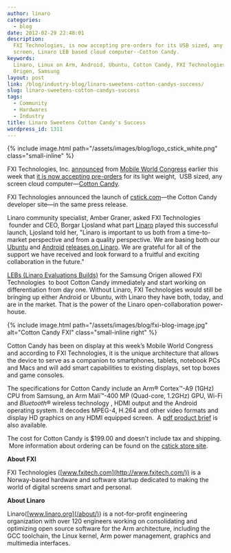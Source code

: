 ```yaml
---
author: linaro
categories:
  - blog
date: 2012-02-29 22:48:01
description:
  FXI Technologies, is now accepting pre-orders for its USB sized, any
  screen, Linaro LEB based cloud computer--Cotton Candy.
keywords:
  Linaro, Linux on Arm, Android, Ubuntu, Cotton Candy, FXI Technologies, Hardware
  Origen, Samsung
layout: post
link: /blog/industry-blog/linaro-sweetens-cotton-candys-success/
slug: linaro-sweetens-cotton-candys-success
tags:
  - Community
  - Hardwares
  - Industry
title: Linaro Sweetens Cotton Candy's Success
wordpress_id: 1311
---
```


{% include image.html path="/assets/images/blog/logo_cstick_white.png" class="small-inline" %}

FXI Technologies, Inc. [announced](https://www.arm.com/markets/home/cstick-cotton-candy.php) from [Mobile World Congress](https://www.mobileworldcongress.com/) earlier this week that [it is now accepting pre-orders](https://www.arm.com/markets/home/cstick-cotton-candy.php) for its light weight,  USB sized, any screen cloud computer—[Cotton Candy](http://www.fxitech.com/products/).

FXI Technologies announced the launch of [cstick.com](https://www.arm.com/markets/home/cstick-cotton-candy.php)—the Cotton Candy developer site—in the same press release.

Linaro community specialist, Amber Graner, asked FXI Technologies  founder and CEO, Borgar Ljosland what part [Linaro](/) played this successful launch, Ljosland told her, "Linaro is important to us both from a time-to-market perspective and from a quality perspective. We are basing both our [Ubuntu](https://wiki-archive.linaro.org/Platform/DevPlatform/Ubuntu/ImageInstallation) and [Android](https://releases.linaro.org/archive/12.02/android/images/origen-ics-gcc46-samsunglt-stable-blob/) [releases on Linaro](/downloads/). We are grateful for all of the support we have received and look forward to a fruitful and exciting collaboration in the future."

[LEBs (Linaro Evaluations Builds)](/downloads/) for the Samsung Origen allowed FXI Technologies  to boot Cotton Candy immediately and start working on differentiation from day one. Without Linaro, FXI Technologies would still be bringing up either Android or Ubuntu, with Linaro they have both, today, and are in the market. That is the power of the Linaro open-collaboration power-house.

{% include image.html path="/assets/images/blog/fxi-blog-image.jpg" alt="Cotton Candy FXI" class="small-inline right" %}

Cotton Candy has been on display at this week’s Mobile World Congress and according to FXI Technologies, it is the unique architecture that allows the device to serve as a companion to smartphones, tablets, notebook PCs and Macs and will add smart capabilities to existing displays, set top boxes and game consoles.

The specifications for Cotton Candy include an Arm® Cortex™-A9 (1GHz) CPU from Samsung, an Arm Mali™-400 MP (Quad-core, 1.2GHz) GPU, Wi-Fi and *Bluetooth*® wireless technology , HDMI output and the Android operating system. It decodes MPEG-4, H.264 and other video formats and display HD graphics on any HDMI equipped screen.  A [pdf product brief](http://www.fxitech.com/wp-content/uploads/2010/12/productbrief_cottoncandy.pdf) is also available.

The cost for Cotton Candy is \$199.00 and doesn't include tax and shipping.  More information about ordering can be found on the [cstick store site](https://www.arm.com/markets/home/cstick-cotton-candy.php).

**About FXI**

FXI Technologies ([www.fxitech.com](http://www.fxitech.com/)) is a Norway-based hardware and software startup dedicated to making the world of digital screens smart and personal.

**About Linaro**

Linaro([www.linaro.org](/about/)) is a not-for-profit engineering organization with over 120 engineers working on consolidating and optimizing open source software for the Arm architecture, including the GCC toolchain, the Linux kernel, Arm power management, graphics and multimedia interfaces.
